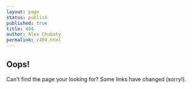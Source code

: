```yaml
---
layout: page
status: publish
published: true
title: 404
author: Alex Chubaty
permalink: /404.html
---
```


## Oops!

Can't find the page your looking for? Some links have changed (sorry!).
